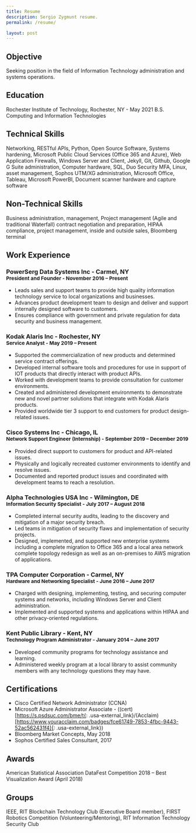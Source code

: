 ```yaml
---
title: Resume
description: Sergio Zygmunt resume.
permalink: /resume/

layout: post
---
```


## Objective
Seeking position in the field of Information Technology administration and systems operations. 

## Education
Rochester Institute of Technology, Rochester, NY - May 2021
B.S. Computing and Information Technologies

## Technical Skills
Networking, RESTful APIs, Python, Open Source Software, Systems hardening, Microsoft Public Cloud Services (Office 365 and Azure), Web Application Firewalls, Windows Server and Client, Jekyll, Git, Github, Google G Suite administration, Computer hardware, SQL, Duo Security MFA, Linux, asset management, Sophos UTM/XG administration, Microsoft Office, Tableau, Microsoft PowerBI, Document scanner hardware and capture software

## Non-Technical Skills
Business administration, management, Project management (Agile and traditional Waterfall) contract negotiation and preparation, HIPAA compliance, project management, inside and outside sales, Bloomberg terminal

## Work Experience

### PowerSerg Data Systems Inc - Carmel, NY <br><sup>President and Founder - November 2016 – Present</sup>
+ Leads sales and support teams to provide high quality information technology service to local organizations and businesses. 
+ Advances product development team to design and deliver and support internally designed software to customers.
+ Ensures compliance with government and private regulation for data security and business management.

### Kodak Alaris Inc - Rochester, NY <br><sup>Service Analyst - May 2019 – Present</sup>
+ Supported the commercialization of new products and determined service contract offerings.
+ Developed internal software tools and procedures for use in support of IOT products that directly interact with product APIs.
+ Worked with development teams to provide consultation for customer environments.
+ Created and administered development environments to demonstrate new and novel partner solutions that integrate with Kodak Alaris products.
+ Provided worldwide tier 3 support to end customers for product design-related issues.

### Cisco Systems Inc - Chicago, IL <br><sup>Network Support Engineer (Internship) - September 2019 – December 2019</sup>
+ Provided direct support to customers for product and API-related issues.
+ Physically and logically recreated customer environments to identify and resolve issues.
+ Documented and reported product issues and coordinated with development teams to reach a resolution.

### Alpha Technologies USA Inc - Wilmington, DE <br><sup>Information Security Specialist - July 2017 – August 2018</sup>
+	Completed internal security audits, leading to the discovery and mitigation of a major security breach. 
+ Led teams in mitigation of security flaws and implementation of security projects. 
+ Designed, implemented, and supported new enterprise systems including a complete migration to Office 365 and a local area network complete topology redesign as well as an on-premises to AWS migration of applications.

### TPA Computer Corporation - Carmel, NY <br><sup>Hardware and Networking Specialist - June 2016 – June 2017</sup>
+ Charged with designing, implementing, testing, and securing computer systems and networks, including Windows Server and Client administration.
+ Implemented and supported systems and applications within HIPAA and other privacy-oriented regulations.

### Kent Public Library - Kent, NY <br><sup>Technology Program Administrator - January 2014 – June 2017</sup>
+ Developed community programs for technology assistance and learning.
+ Administered weekly program at a local library to assist community members with any technology questions they may have.

## Certifications
+ Cisco Certified Network Administrator (CCNA)
+ Microsoft Azure Administrator Associate - ((cert)[https://s.psdsuc.com/bme/t{: .usa-external_link}/(Acclaim)[https://www.youracclaim.com/badges/fce61749-7853-4fbc-9443-52ac562431f4]{: .usa-external_link})
+ Bloomberg Market Concepts, May 2018
+ Sophos Certified Sales Consultant, 2017

## Awards
American Statistical Association DataFest Competition 2018 – Best Visualization Award (April 2018)

## Groups
IEEE, RIT Blockchain Technology Club (Executive Board member), FIRST Robotics Competition (Volunteering/Mentoring), RIT Information Technology Security Club